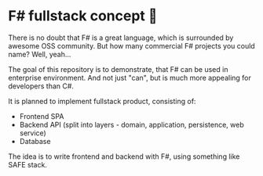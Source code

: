 # F# fullstack concept 🦎

There is no doubt that F# is a great language, which is surrounded by awesome OSS community. But how many commercial F# projects you could name? Well, yeah...

The goal of this repository is to demonstrate, that F# can be used in enterprise environment. And not just "can", but is much more appealing for developers than C#.

It is planned to implement fullstack product, consisting of:
 - Frontend SPA
 - Backend API (split into layers - domain, application, persistence, web service)
 - Database

The idea is to write frontend and backend with F#, using something like SAFE stack.

